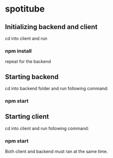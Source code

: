 # spotitube

## Initializing backend and client
  cd into client and run
  ### npm install
  repeat for the backend

## Starting backend
  cd into backend folder and run following command:
  ### npm start
  
## Starting client
  cd into client and run following command:
  ### npm start
  
Both client and backend must ran at the same time.
